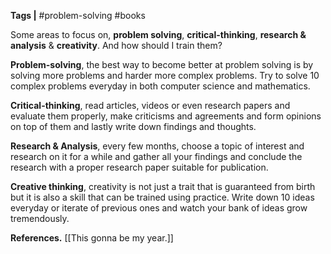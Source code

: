  **Tags |**   #problem-solving #books

Some areas to focus on, **problem solving**, **critical-thinking**, **research & analysis** & **creativity**.
And how should I train them?

**Problem-solving**, the best way to become better at problem solving is by solving more problems and harder more complex problems. Try to solve 10 complex problems everyday in both computer science and mathematics.

**Critical-thinking**, read articles, videos or even research papers and evaluate them properly, make criticisms and agreements and form opinions on top of them and lastly write down findings and thoughts.

**Research & Analysis**, every few months, choose a topic of interest and research on it for a while and gather all your findings and conclude the research with a proper research paper suitable for publication.

**Creative thinking**, creativity is not just a trait that is guaranteed from birth but it is also a skill that can be trained using practice. Write down 10 ideas everyday or iterate of previous ones and watch your bank of ideas grow tremendously.

**References.**
[[This gonna be my year.]]